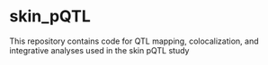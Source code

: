 # skin_pQTL
This repository contains code for QTL mapping, colocalization, and integrative analyses used in the skin pQTL study
